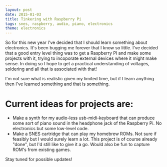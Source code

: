 ```yaml
---
layout: post
date: 2015-01-03
title: Tinkering with Raspberry Pi
tags: snes, raspberry, audio, piano, electronics
theme: electronics
---
```


So for this new year I've decided that I should learn something about electronics. It's been bugging me forever that I know so little. I've decided that a good entry level thing was to get a Raspberry PI and make some projects with it, trying to incoporate external devices where it might make sense. In doing so I hope to get a practical understanding of voltages, soldering and all that is associated with that!

I'm not sure what is realistic given my limited time, but if I learn anything then I've learned something and that is something.

# Current ideas for projects are:
* Make a synth for my audio-less usb-midi-keyboard that can produce some sort of piano sound in the headphone jack of the Raspberry Pi. No electronics but some low-level code.
* Make a SNES cartridge that can play my homebrew ROMs. Not sure if feasibly but I would surely learn a lot. This project is of course already "done", but I'd still like to give it a go. Would also be fun to capture ROM's from existing games.

Stay tuned for possible updates!